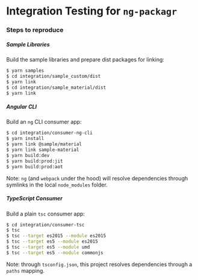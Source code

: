 # Integration Testing for `ng-packagr`

### Steps to reproduce

##### Sample Libraries

Build the sample libraries and prepare dist packages for linking:

```bash
$ yarn samples
$ cd integration/sample_custom/dist
$ yarn link
$ cd integration/sample_material/dist
$ yarn link
```

##### Angular CLI

Build an `ng` CLI consumer app:

```bash
$ cd integration/consumer-ng-cli
$ yarn install
$ yarn link @sample/material
$ yarn link sample-material
$ yarn build:dev
$ yarn build:prod:jit
$ yarn build:prod:aot
```

Note: `ng` (and `webpack` under the hood) will resolve dependencies through symlinks in the local `node_modules` folder.

##### TypeScript Consumer

Build a plain `tsc` consumer app:

```bash
$ cd integration/consumer-tsc
$ tsc
$ tsc --target es2015 --module es2015
$ tsc --target es5 --module es2015
$ tsc --target es5 --module umd
$ tsc --target es5 --module commonjs
```

Note: through `tsconfig.json`, this project resolves dependencies through a `paths` mapping.
